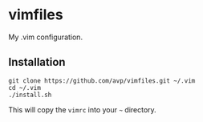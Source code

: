 vimfiles
========

My .vim configuration.

Installation
------------

```
git clone https://github.com/avp/vimfiles.git ~/.vim
cd ~/.vim
./install.sh
```
This will copy the `vimrc` into your `~` directory.
